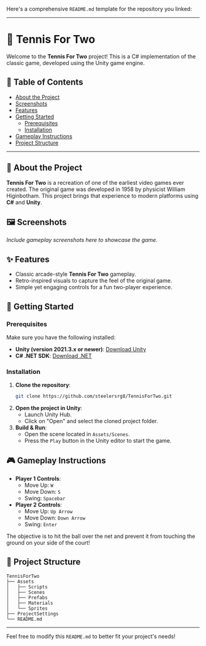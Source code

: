 Here's a comprehensive `README.md` template for the repository you linked:

---

# 🎾 Tennis For Two

Welcome to the **Tennis For Two** project! This is a C# implementation of the classic game, developed using the Unity game engine.

## 📝 Table of Contents
- [About the Project](#about-the-project)
- [Screenshots](#screenshots)
- [Features](#features)
- [Getting Started](#getting-started)
  - [Prerequisites](#prerequisites)
  - [Installation](#installation)
- [Gameplay Instructions](#gameplay-instructions)
- [Project Structure](#project-structure)

---

## 📖 About the Project
**Tennis For Two** is a recreation of one of the earliest video games ever created. The original game was developed in 1958 by physicist William Higinbotham. This project brings that experience to modern platforms using **C#** and **Unity**.

## 🖼️ Screenshots
*Include gameplay screenshots here to showcase the game.*

## ✨ Features
- Classic arcade-style **Tennis For Two** gameplay.
- Retro-inspired visuals to capture the feel of the original game.
- Simple yet engaging controls for a fun two-player experience.

## 🚀 Getting Started

### Prerequisites
Make sure you have the following installed:
- **Unity (version 2021.3.x or newer)**: [Download Unity](https://unity.com/)
- **C# .NET SDK**: [Download .NET](https://dotnet.microsoft.com/download)

### Installation
1. **Clone the repository**:
   ```bash
   git clone https://github.com/steelersrg8/TennisForTwo.git
   ```
2. **Open the project in Unity**:
   - Launch Unity Hub.
   - Click on "Open" and select the cloned project folder.
3. **Build & Run**:
   - Open the scene located in `Assets/Scenes`.
   - Press the `Play` button in the Unity editor to start the game.

## 🎮 Gameplay Instructions
- **Player 1 Controls**:
  - Move Up: `W`
  - Move Down: `S`
  - Swing: `Spacebar`
- **Player 2 Controls**:
  - Move Up: `Up Arrow`
  - Move Down: `Down Arrow`
  - Swing: `Enter`
  
The objective is to hit the ball over the net and prevent it from touching the ground on your side of the court!

## 📂 Project Structure
```
TennisForTwo
├── Assets
│   ├── Scripts
│   ├── Scenes
│   ├── Prefabs
│   ├── Materials
│   └── Sprites
├── ProjectSettings
└── README.md
```

---

Feel free to modify this `README.md` to better fit your project's needs!
